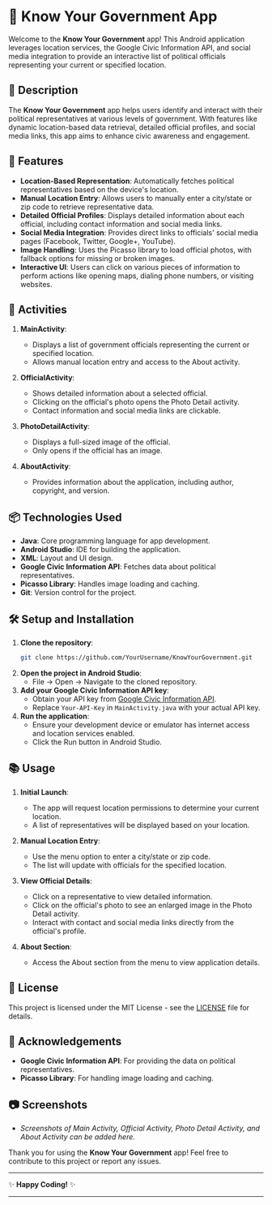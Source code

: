 # 📱 Know Your Government App

Welcome to the **Know Your Government** app! This Android application leverages location services, the Google Civic Information API, and social media integration to provide an interactive list of political officials representing your current or specified location.

## 📝 Description

The **Know Your Government** app helps users identify and interact with their political representatives at various levels of government. With features like dynamic location-based data retrieval, detailed official profiles, and social media links, this app aims to enhance civic awareness and engagement.

## 🚀 Features

- **Location-Based Representation**: Automatically fetches political representatives based on the device's location.
- **Manual Location Entry**: Allows users to manually enter a city/state or zip code to retrieve representative data.
- **Detailed Official Profiles**: Displays detailed information about each official, including contact information and social media links.
- **Social Media Integration**: Provides direct links to officials' social media pages (Facebook, Twitter, Google+, YouTube).
- **Image Handling**: Uses the Picasso library to load official photos, with fallback options for missing or broken images.
- **Interactive UI**: Users can click on various pieces of information to perform actions like opening maps, dialing phone numbers, or visiting websites.

## 📱 Activities

1. **MainActivity**: 
   - Displays a list of government officials representing the current or specified location.
   - Allows manual location entry and access to the About activity.

2. **OfficialActivity**: 
   - Shows detailed information about a selected official.
   - Clicking on the official's photo opens the Photo Detail activity.
   - Contact information and social media links are clickable.

3. **PhotoDetailActivity**: 
   - Displays a full-sized image of the official.
   - Only opens if the official has an image.

4. **AboutActivity**: 
   - Provides information about the application, including author, copyright, and version.

## 📦 Technologies Used

- **Java**: Core programming language for app development.
- **Android Studio**: IDE for building the application.
- **XML**: Layout and UI design.
- **Google Civic Information API**: Fetches data about political representatives.
- **Picasso Library**: Handles image loading and caching.
- **Git**: Version control for the project.

## 🛠️ Setup and Installation

1. **Clone the repository**:
   ```sh
   git clone https://github.com/YourUsername/KnowYourGovernment.git
   ```
2. **Open the project in Android Studio**:
   - File -> Open -> Navigate to the cloned repository.
3. **Add your Google Civic Information API key**:
   - Obtain your API key from [Google Civic Information API](https://developers.google.com/civic-information/docs/using_api).
   - Replace `Your-API-Key` in `MainActivity.java` with your actual API key.
4. **Run the application**:
   - Ensure your development device or emulator has internet access and location services enabled.
   - Click the Run button in Android Studio.

## 📚 Usage

1. **Initial Launch**:
   - The app will request location permissions to determine your current location.
   - A list of representatives will be displayed based on your location.
   
2. **Manual Location Entry**:
   - Use the menu option to enter a city/state or zip code.
   - The list will update with officials for the specified location.

3. **View Official Details**:
   - Click on a representative to view detailed information.
   - Click on the official's photo to see an enlarged image in the Photo Detail activity.
   - Interact with contact and social media links directly from the official's profile.

4. **About Section**:
   - Access the About section from the menu to view application details.

## 📜 License

This project is licensed under the MIT License - see the [LICENSE](LICENSE) file for details.

## 🌟 Acknowledgements

- **Google Civic Information API**: For providing the data on political representatives.
- **Picasso Library**: For handling image loading and caching.

## 📷 Screenshots

- *Screenshots of Main Activity, Official Activity, Photo Detail Activity, and About Activity can be added here.*

Thank you for using the **Know Your Government** app! Feel free to contribute to this project or report any issues.

---

✨ **Happy Coding!** ✨

---
